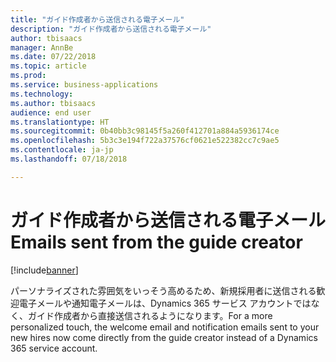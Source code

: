 ```yaml
---
title: "ガイド作成者から送信される電子メール"
description: "ガイド作成者から送信される電子メール"
author: tbisaacs
manager: AnnBe
ms.date: 07/22/2018
ms.topic: article
ms.prod: 
ms.service: business-applications
ms.technology: 
ms.author: tbisaacs
audience: end user
ms.translationtype: HT
ms.sourcegitcommit: 0b40bb3c98145f5a260f412701a884a5936174ce
ms.openlocfilehash: 5b3c3e194f722a37576cf0621e522382cc7c9ae5
ms.contentlocale: ja-jp
ms.lasthandoff: 07/18/2018

---
```


#  <a name="emails-sent-from-the-guide-creator"></a><span data-ttu-id="ce7d0-103">ガイド作成者から送信される電子メール</span><span class="sxs-lookup"><span data-stu-id="ce7d0-103">Emails sent from the guide creator</span></span> 

[!include[banner](../../../includes/banner.md)]

<span data-ttu-id="ce7d0-104">パーソナライズされた雰囲気をいっそう高めるため、新規採用者に送信される歓迎電子メールや通知電子メールは、Dynamics 365 サービス アカウントではなく、ガイド作成者から直接送信されるようになります。</span><span class="sxs-lookup"><span data-stu-id="ce7d0-104">For a more personalized touch, the welcome email and notification emails sent to your new hires now come directly from the guide creator instead of a Dynamics 365 service account.</span></span> 

